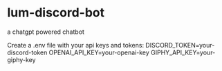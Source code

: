 # lum-discord-bot
a chatgpt powered chatbot

Create a .env file with your api keys and tokens:
DISCORD_TOKEN=your-discord-token
OPENAI_API_KEY=your-openai-key
GIPHY_API_KEY=your-giphy-key
